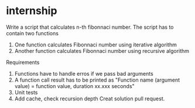 # internship

Write a script that calculates n-th fibonnaci number. The script has to contain two functions
  1. One function calculates Fibonnaci number using iterative algorithm
  1. Another function calculates Fibonnaci number using recursive algorithm

Requirements
1. Functions have to handle erros if we pass bad arguments
2. A function call result has to be printed as "Function name (argument value) = function value, duration xx.xxx seconds"
3. Unit tests
4. Add cache, check recursion depth
Creat solution pull request.
